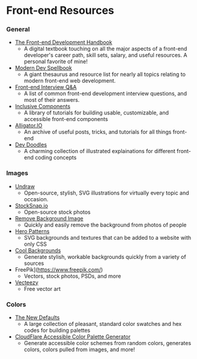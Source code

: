 # Front-end Resources

### General

* [The Front-end Development Handbook](https://frontendmasters.com/books/front-end-handbook/2018/)
  * A digital textbook touching on all the major aspects of a front-end developer's career path, skill sets, salary, and useful resources. A personal favorite of mine!
* [Modern Dev Spellbook](https://github.com/dexteryy/spellbook-of-modern-webdev)
  * A giant thesaurus and resource list for nearly all topics relating to modern front-end web development.
* [Front-end Interview Q&A](https://github.com/yangshun/front-end-interview-handbook)
  * A list of common front-end development interview questions, and most of their answers.
* [Inclusive Components](https://inclusive-components.design/#components)
  * A library of tutorials for building usable, customizable, and accessible front-end components
* [Alligator.IO](https://alligator.io/)
  * An archive of useful posts, tricks, and tutorials for all things front-end
* [Dev Doodles](https://www.instagram.com/dev_doodles/)
  * A charming collection of illustrated explainations for different front-end coding concepts

### Images

* [Undraw](https://undraw.co/)
  * Open-source, stylish, SVG illustrations for virtually every topic and occasion.
* [StockSnap.io](https://stocksnap.io/)
  * Open-source stock photos
* [Remove Background Image](https://www.remove.bg/)
  * Quickly and easily remove the background from photos of people
* [Hero Patterns](https://www.heropatterns.com/)
  * SVG backgrounds and textures that can be added to a website with only CSS
* [Cool Backgrounds](https://coolbackgrounds.io/)
  * Generate stylish, workable backgrounds quickly from a variety of sources
* FreePik](https://www.freepik.com/)
  * Vectors, stock photos, PSDs, and more
* [Vecteezy](https://www.vecteezy.com/)
  * Free vector art

### Colors

* [The New Defaults](https://dudleystorey.github.io/thenewdefaults/)
  * A large collection of pleasant, standard color swatches and hex codes for building palettes
* [CloudFlare Accessible Color Palette Generator](https://cloudflare.design/color/)
  * Generate accessible color schemes from random colors, generates colors, colors pulled from images, and more!
